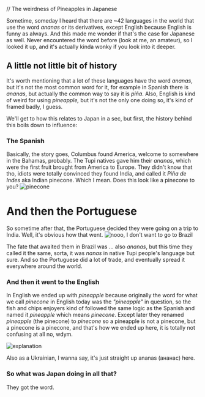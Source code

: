 // The weirdness of Pineapples in Japanese

Sometime, someday I heard that there are ~42 languages in the world that use the word *ananas* or its derivatives, except English because English is funny as always. And this made me wonder if that's the case for Japanese as well. Never encountered the word before (look at me, an amateur), so I looked it up, and it's actually kinda wonky if you look into it deeper.
## A little not little bit of history

It's worth mentioning that a lot of these languages have the word *ananas*, but it's not the most common word for it, for example in Spanish there is *ananas*, but actually the common way to say it is *piña*. Also, English is kind of weird for using *pineapple,* but it's not the only one doing so, it's kind of framed badly, I guess.

We'll get to how this relates to Japan in a sec, but first, the history behind this boils down to influence: <br>
### The Spanish
Basically, the story goes, Columbus found America, welcome to somewhere in the Bahamas, probably. The Tupi natives gave him their *ananas*, which were the first fruit brought from America to Europe. They didn't know that tho, idiots were totally convinced they found India, and called it *Piña de Indes* aka Indian pinecone. Which I mean. Does this look like a pinecone to you?
![pinecone](https://ik.imagekit.io/maksiks/ananas.png?updatedAt=1753349760471 'Fair enough I guess? But I&apos;d call it something more original. Like i dunno, how about cactusapple???')

# And then the Portuguese

So sometime after that, the Portuguese decided they were going on a trip to India. Well, it's obvious how that went.
![nooo, I don't want to go to Brazil](https://ik.imagekit.io/maksiks/Efyg1EpXgAESeur.png ':::nocaption')

The fate that awaited them in Brazil was ... also *ananas*, but this time they called it the same, sorta, it was *nanas* in native Tupi people's language but sure. And so the Portuguese did a lot of trade, and eventually spread it everywhere around the world.

### And then it went to the English

In English we ended up with *pineapple* because originally the word for what we call *pinecone* in English today was the *"pineapple"* in question, so the fish and chips enjoyers kind of followed the same logic as the Spanish and named it *pineapple* which means *pinecone*. Except later they renamed *pineapple* (the pinecone) to *pinecone* so a pineapple is not a pinecone, but a pinecone is a pinecone, and that's how we ended up here, it is totally not confusing at all no, wdym.

![explanation](https://ik.imagekit.io/maksiks/pineconexplantion.png ':::nocaption')

Also as a Ukrainian, I wanna say, it's just straight up ananas (ананас) here. 

### So what was Japan doing in all that?

They got the word.